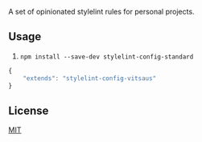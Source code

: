 A set of opinionated stylelint rules for personal projects.

## Usage
1. `npm install --save-dev stylelint-config-standard`

```js
{
    "extends": "stylelint-config-vitsaus"
}
```

## License

[MIT](http://opensource.org/licenses/MIT)
